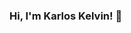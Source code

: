 ### Hi, I'm Karlos Kelvin! 👋
<br/>
<!--
**karloskelvinsantos/karloskelvinsantos** is a ✨ _special_ ✨ repository because its `README.md` (this file) appears on your GitHub profile.

Here are some ideas to get you started:

- 🔭 I’m currently working on ...
- 🌱 I’m currently learning ...
- 👯 I’m looking to collaborate on ...
- 🤔 I’m looking for help with ...
- 💬 Ask me about ...
- 📫 How to reach me: ...
- 😄 Pronouns: ...
- ⚡ Fun fact: ...
-->
![Snake animation](https://github.com/karloskelvinsantos/karloskelvinsantos/output/github-contribution-grid-snake-dark.svg#gh-dark-mode-only)![github contribution grid snake animation](https://github.com/karloskelvinsantos/karloskelvinsantos/output/github-contribution-grid-snake.svg#gh-light-mode-only)

